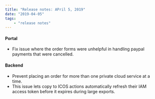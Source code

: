 ```yaml
---
title: "Release notes: APril 5, 2019"
date: "2019-04-05"
tags:
    - "release notes"
---
```


#### Portal
- Fix issue where the order forms were unhelpful in handling paypal payments that were cancelled.

#### Backend
- Prevent placing an order for more than one private cloud service at a time.
- This issue lets copy to ICOS actions automatically refresh their IAM access token before it expires during large exports.